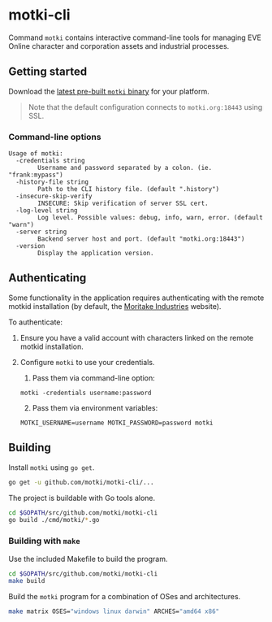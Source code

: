 # motki-cli

Command `motki` contains interactive command-line tools for managing EVE Online character and corporation assets and industrial processes.

## Getting started

Download the [latest pre-built `motki` binary](https://github.com/motki/motki-cli/releases/latest) for your platform.

> Note that the default configuration connects to `motki.org:18443` using SSL.

### Command-line options

```
Usage of motki:
  -credentials string
    	Username and password separated by a colon. (ie. "frank:mypass")
  -history-file string
    	Path to the CLI history file. (default ".history")
  -insecure-skip-verify
    	INSECURE: Skip verification of server SSL cert.
  -log-level string
    	Log level. Possible values: debug, info, warn, error. (default "warn")
  -server string
    	Backend server host and port. (default "motki.org:18443")
  -version
    	Display the application version.
```

## Authenticating

Some functionality in the application requires authenticating with the remote motkid installation (by default, the [Moritake Industries](https://moritakeindustries.com) website).

To authenticate:

1. Ensure you have a valid account with characters linked on the remote motkid installation.
2. Configure `motki` to use your credentials.
   1. Pass them via command-line option:
   ```
   motki -credentials username:password
   ```
       
   2. Pass them via environment variables:
   ```
   MOTKI_USERNAME=username MOTKI_PASSWORD=password motki
   ```
   
## Building

Install `motki` using `go get`.

```bash
go get -u github.com/motki/motki-cli/...
```

The project is buildable with Go tools alone.

```bash
cd $GOPATH/src/github.com/motki/motki-cli
go build ./cmd/motki/*.go
```

### Building with `make`

Use the included Makefile to build the program.

```bash
cd $GOPATH/src/github.com/motki/motki-cli
make build
```

Build the `motki` program for a combination of OSes and architectures.

```bash
make matrix OSES="windows linux darwin" ARCHES="amd64 x86"
```
